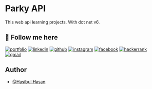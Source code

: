 
# Parky API

This web api learning projects. With dot net v6.



## 🔗 Follow me here
[![portfolio](https://img.shields.io/badge/my_portfolio-000?style=for-the-badge&logo=ko-fi&logoColor=white)](https://hasibul-hasan.netlify.app/)
[![linkedin](https://img.shields.io/badge/linkedin-0A66C2?style=for-the-badge&logo=linkedin&logoColor=white)](https://www.linkedin.com/in/iam-hasibulhasan/)
[![github](https://img.shields.io/badge/github-000?style=for-the-badge&logo=github&logoColor=white)](https://github.com/iamhasibulhasan)
[![instagram](https://img.shields.io/badge/instagram-F56040?style=for-the-badge&logo=instagram&logoColor=white)](https://www.instagram.com/iamtheridu/)
[![facebook](https://img.shields.io/badge/facebook-025FB1?style=for-the-badge&logo=facebook&logoColor=white)](https://www.facebook.com/iamtheridu/)
[![hackerrank](https://img.shields.io/badge/hackerrank-1BA94C?style=for-the-badge&logo=hackerrank&logoColor=white)](https://www.hackerrank.com/Hasibul)
[![gmail](https://img.shields.io/badge/gmail-D14836?style=for-the-badge&logo=gmail&logoColor=white)](mailto:mdhasibulhasan.dev@gmail.com)


## Author

- [@Hasibul Hasan](https://www.github.com/iamhasibulhasan)

